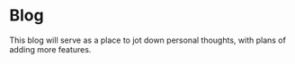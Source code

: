 # Blog
This blog will serve as a place to jot down personal thoughts, with plans of adding more features.
